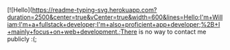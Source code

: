 [![Hello](https://readme-typing-svg.herokuapp.com?duration=2500&center=true&vCenter=true&width=600&lines=Hello;I'm+William;I'm+a+fullstack+developer;I'm+also+proficient+app+developer;%2B+I+mainly+focus+on+web+development.;There is no way to contact me publicly :(;
